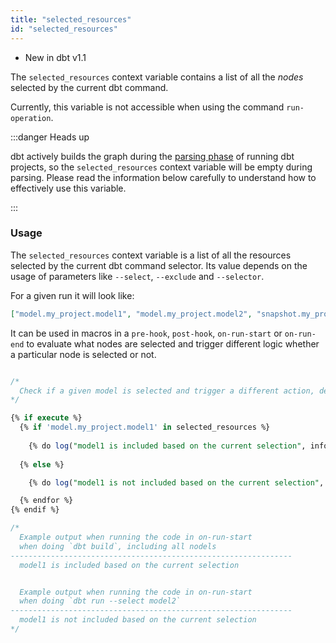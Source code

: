 ```yaml
---
title: "selected_resources"
id: "selected_resources"
---
```


<Changelog>

  - New in dbt v1.1

</Changelog>


The `selected_resources` context variable contains a list of all the _nodes_ 
selected by the current dbt command. 

Currently, this variable is not accessible when using the command `run-operation`.

:::danger Heads up

dbt actively builds the graph during the [parsing phase](execute) of
running dbt projects, so the `selected_resources` context variable will be
empty during parsing. Please read the information below carefully
to understand how to effectively use this variable.

:::

### Usage


The `selected_resources` context variable is a list of all the resources selected by 
the current dbt command selector. Its value depends on the usage of parameters like
`--select`, `--exclude` and `--selector`.

For a given run it will look like:

```json
["model.my_project.model1", "model.my_project.model2", "snapshot.my_project.my_snapshot"]
```

It can be used in macros in a `pre-hook`, `post-hook`, `on-run-start` or `on-run-end` 
to evaluate what nodes are selected and trigger different logic whether a particular node
is selected or not.

<File name='check-node-selected.sql'>

```sql

/*
  Check if a given model is selected and trigger a different action, depending on the result
*/

{% if execute %}
  {% if 'model.my_project.model1' in selected_resources %}
  
    {% do log("model1 is included based on the current selection", info=true) %}
  
  {% else %}

    {% do log("model1 is not included based on the current selection", info=true) %}

  {% endfor %}
{% endif %}

/*
  Example output when running the code in on-run-start 
  when doing `dbt build`, including all nodels
---------------------------------------------------------------
  model1 is included based on the current selection


  Example output when running the code in on-run-start 
  when doing `dbt run --select model2` 
---------------------------------------------------------------
  model1 is not included based on the current selection
*/
```

</File>
